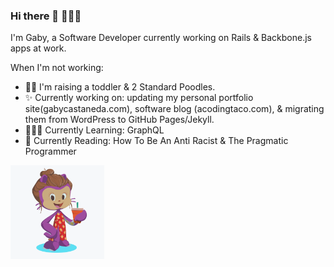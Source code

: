 ### Hi there 👋 👩🏽‍💻

I'm Gaby, a Software Developer currently working on Rails & Backbone.js apps at work.

When I'm not working:
- 🤱🐩 I'm raising a toddler & 2 Standard Poodles.
- ✨ Currently working on: updating my personal portfolio site(gabycastaneda.com), software blog (acodingtaco.com), & migrating them from WordPress to GitHub Pages/Jekyll.
- 👩🏽‍💻 Currently Learning: GraphQL
- 📖 Currently Reading: How To Be An Anti Racist & The Pragmatic Programmer

<img align="left" width="150" height="150" src="/octogaby/octocat.png">

